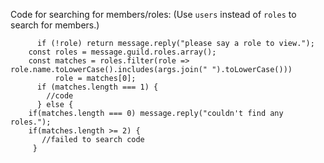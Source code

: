 Code for searching for members/roles:
(Use `users` instead of `roles` to search for members.)
```let role = args.join(" ");
	  if (!role) return message.reply("please say a role to view.");
    const roles = message.guild.roles.array();
    const matches = roles.filter(role => role.name.toLowerCase().includes(args.join(" ").toLowerCase())) 
          role = matches[0];
	  if (matches.length === 1) {
        //code
      } else {
    if(matches.length === 0) message.reply("couldn't find any roles.");
    if(matches.length >= 2) {
       //failed to search code
	 }
